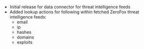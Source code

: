 * Initial release for data connector for threat intelligence feeds
* Added lookup actions for following within fetched ZeroFox threat intelligence feeds:
  * email
  * ip
  * hashes
  * domains
  * exploits